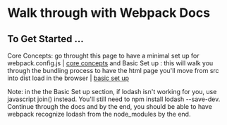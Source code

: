 # Walk through with Webpack Docs

## To Get Started ...

Core Concepts: go throught this page to have a minimal set up for webpack.config.js | [core concepts](https://webpack.js.org/concepts/#entry)
and
Basic Set up : this will walk you through the bundling process to have the html page you'll move from src into dist load in the browser |
[basic set up](https://webpack.js.org/guides/typescript/)

Note: in the the Basic Set up section, if lodash isn't working for you, use javascript join() instead.
You'll still need to npm install lodash --save-dev.
Continue through the docs and by the end, you should be able to have webpack recognize lodash from the node_modules by the end.
